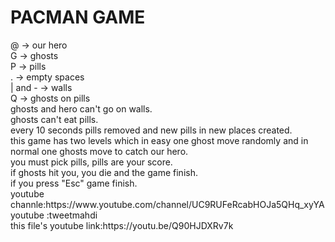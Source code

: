 <h1>PACMAN GAME</h1>
@ -> our hero<br>
G -> ghosts<br>
P -> pills<br>
. -> empty spaces<br>
| and - -> walls<br>
Q -> ghosts on pills<br>
ghosts and hero can't go on walls.<br>
ghosts can't eat pills.<br>
every 10 seconds pills removed and new pills in new places created.<br>
this game has two levels which in easy one ghost move randomly and in normal one ghosts move to catch our hero.<br>
you must pick pills, pills are your score.<br>
if ghosts hit you, you die and the game finish.<br>
if you press "Esc" game finish.<br>
youtube channle:https://www.youtube.com/channel/UC9RUFeRcabHOJa5QHq_xyYA<br>
youtube :tweetmahdi<br>
this file's youtube link:https://youtu.be/Q90HJDXRv7k
